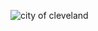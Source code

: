 ![city of cleveland](https://www.google.com/search?q=cleveland&source=lnms&tbm=isch&sa=X&ved=0ahUKEwjdj7akwaDeAhWGT98KHY7aAXEQ_AUIECgD&biw=1366&bih=657#imgrc=W2KZtpZY-IGtDM:)

